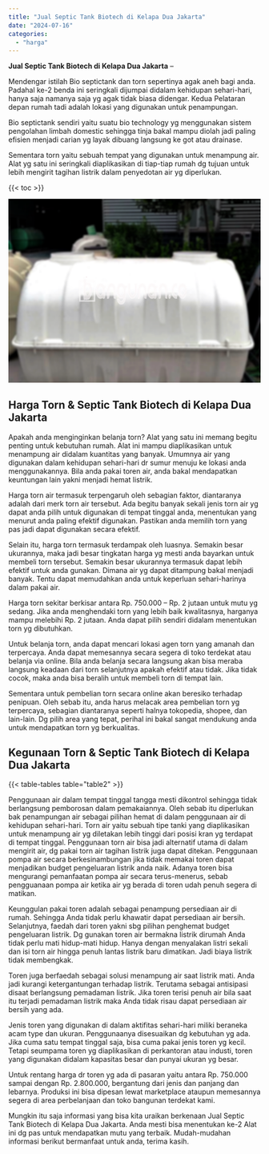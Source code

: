 ```yaml
---
title: "Jual Septic Tank Biotech di Kelapa Dua Jakarta"
date: "2024-07-16"
categories: 
  - "harga"
---
```


**Jual Septic Tank Biotech di Kelapa Dua Jakarta** –

Mendengar istilah Bio septictank dan torn sepertinya agak aneh bagi anda. Padahal ke-2 benda ini seringkali dijumpai didalam kehidupan sehari-hari, hanya saja namanya saja yg agak tidak biasa didengar. Kedua Pelataran depan rumah tadi adalah lokasi yang digunakan untuk penampungan.

Bio septictank sendiri yaitu suatu bio technology yg menggunakan sistem pengolahan limbah domestic sehingga tinja bakal mampu diolah jadi paling efisien menjadi carian yg layak dibuang langsung ke got atau drainase.

Sementara torn yaitu sebuah tempat yang digunakan untuk menampung air. Alat yg satu ini seringkali diaplikasikan di tiap-tiap rumah dg tujuan untuk lebih mengirit tagihan listrik dalam penyedotan air yg diperlukan.

{{< toc >}}

![Jual Septic Tank Biotech di Kelapa Dua Jakarta](/images/jual-bio-septictank-40.png)

## Harga Torn & Septic Tank Biotech di Kelapa Dua Jakarta

Apakah anda menginginkan belanja torn? Alat yang satu ini memang begitu penting untuk kebutuhan rumah. Alat ini mampu diaplikasikan untuk menampung air didalam kuantitas yang banyak. Umumnya air yang digunakan dalam kehidupan sehari-hari dr sumur menuju ke lokasi anda menggunakannya. Bila anda pakai toren air, anda bakal mendapatkan keuntungan lain yakni menjadi hemat listrik.

Harga torn air termasuk terpengaruh oleh sebagian faktor, diantaranya adalah dari merk torn air tersebut. Ada begitu banyak sekali jenis torn air yg dapat anda pilih untuk digunakan di tempat tinggal anda, menentukan yang menurut anda paling efektif digunakan. Pastikan anda memilih torn yang pas jadi dapat digunakan secara efektif.

Selain itu, harga torn termasuk terdampak oleh luasnya. Semakin besar ukurannya, maka jadi besar tingkatan harga yg mesti anda bayarkan untuk membeli torn tersebut. Semakin besar ukurannya termasuk dapat lebih efektif untuk anda gunakan. Dimana air yg dapat ditampung bakal menjadi banyak. Tentu dapat memudahkan anda untuk keperluan sehari-harinya dalam pakai air.

Harga torn sekitar berkisar antara Rp. 750.000 – Rp. 2 jutaan untuk mutu yg sedang. Jika anda menghendaki torn yang lebih baik kwalitasnya, harganya mampu melebihi Rp. 2 jutaan. Anda dapat pilih sendiri didalam menentukan torn yg dibutuhkan.

Untuk belanja torn, anda dapat mencari lokasi agen torn yang amanah dan terpercaya. Anda dapat memesannya secara segera di toko terdekat atau belanja via online. Bila anda belanja secara langsung akan bisa meraba langsung keadaan dari torn selanjutnya apakah efektif atau tidak. Jika tidak cocok, maka anda bisa beralih untuk membeli torn di tempat lain.

Sementara untuk pembelian torn secara online akan beresiko terhadap penipuan. Oleh sebab itu, anda harus melacak area pembelian torn yg terpercaya, sebagian diantaranya seperti halnya tokopedia, shopee, dan lain-lain. Dg pilih area yang tepat, perihal ini bakal sangat mendukung anda untuk mendapatkan torn yg berkualitas.

## Kegunaan Torn & Septic Tank Biotech di Kelapa Dua Jakarta

{{< table-tables table="table2" >}}

Penggunaan air dalam tempat tinggal tangga mesti dikontrol sehingga tidak berlangsung pemborosan dalam pemakaiannya. Oleh sebab itu diperlukan bak penampungan air sebagai pilihan hemat di dalam penggunaan air di kehidupan sehari-hari. Torn air yaitu sebuah tipe tanki yang diaplikasikan untuk menampung air yg diletakan lebih tinggi dari posisi kran yg terdapat di tempat tinggal. Penggunaan torn air bisa jadi alternatif utama di dalam mengirit air, dg pakai torn air tagihan listrik juga dapat ditekan. Penggunaan pompa air secara berkesinambungan jika tidak memakai toren dapat menjadikan budget pengeluaran listrik anda naik. Adanya toren bisa mengurangi pemanfaatan pompa air secara terus-menerus, sebab pengguanaan pompa air ketika air yg berada di toren udah penuh segera di matikan.

Keunggulan pakai toren adalah sebagai penampung persediaan air di rumah. Sehingga Anda tidak perlu khawatir dapat persediaan air bersih. Selanjutnya, faedah dari toren yakni sbg pilihan penghemat budget pengeluaran listrik. Dg gunakan toren air bermakna listrik dirumah Anda tidak perlu mati hidup-mati hidup. Hanya dengan menyalakan listri sekali dan isi torn air hingga penuh lantas listrik baru dimatikan. Jadi biaya listrik tidak membengkak.

Toren juga berfaedah sebagai solusi menampung air saat listrik mati. Anda jadi kurangi ketergantungan terhadap listrik. Terutama sebagai antisipasi disaat berlangsung pemadaman listrik. Jika toren terisi penuh air bila saat itu terjadi pemadaman listrik maka Anda tidak risau dapat persediaan air bersih yang ada.

Jenis toren yang digunakan di dalam aktifitas sehari-hari miliki beraneka acam type dan ukuran. Penggunaanya disesuaikan dg kebutuhan yg ada. Jika cuma satu tempat tinggal saja, bisa cuma pakai jenis toren yg kecil. Tetapi seumpama toren yg diaplikasikan di perkantoran atau industi, toren yang digunakan didalam kapasitas besar dan punyai ukuran yg besar.

Untuk rentang harga dr toren yg ada di pasaran yaitu antara Rp. 750.000 sampai dengan Rp. 2.800.000, bergantung dari jenis dan panjang dan lebarnya. Produksi ini bisa dipesan lewat marketplace ataupun memesannya segera di area perbelanjaan dan toko bangunan terdekat kami.

Mungkin itu saja informasi yang bisa kita uraikan berkenaan Jual Septic Tank Biotech di Kelapa Dua Jakarta. Anda mesti bisa menentukan ke-2 Alat ini dg pas untuk mendapatkan mutu yang terbaik. Mudah-mudahan informasi berikut bermanfaat untuk anda, terima kasih.
